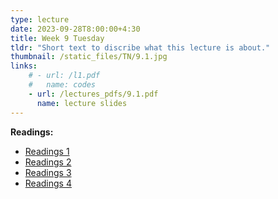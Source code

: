 ```yaml
---
type: lecture
date: 2023-09-28T8:00:00+4:30
title: Week 9 Tuesday
tldr: "Short text to discribe what this lecture is about."
thumbnail: /static_files/TN/9.1.jpg
links: 
    # - url: /l1.pdf
    #   name: codes
    - url: /lectures_pdfs/9.1.pdf
      name: lecture slides
---
```

**Readings:**
- [Readings 1](/readings_pdfs/week2/TH/r1.pdf)
- [Readings 2](/readings_pdfs/week2/TH/r2.pdf)
- [Readings 3](/readings_pdfs/week2/TH/r3.pdf)
- [Readings 4](/readings_pdfs/week2/TH/r4.pdf)


